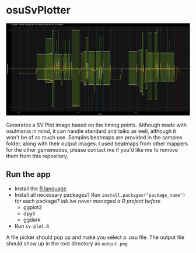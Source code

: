 # osuSvPlotter

![Example Image](samples/mania/kamah.png)

Generates a SV Plot image based on the timing points. Although made with osu!mania in mind, it can handle standard and taiko as well, although it won't be of as much use. Samples beatmaps are provided in the samples folder, along with their output images. I used beatmaps from other mappers for the other gamemodes, please contact me if you'd like me to remove them from this repository.

## Run the app

- Install the [R language](https://www.r-project.org/)
- Install all necessary packages? Run `install.packages("package_name")` for each package? *idk ive never managed a R project before*
  - ggplot2
  - dpylr
  - ggdark
- Run `sv-plot.R`

A file picker should pop up and make you select a .osu file. The output file should show up in the root directory as `output.png`
